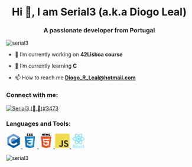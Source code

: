 <h1 align="center">Hi 👋, I am Serial3 (a.k.a Diogo Leal)</h1>
<h3 align="center">A passionate developer from Portugal</h3>

<p align="left"> <img src="https://komarev.com/ghpvc/?username=serial3&label=Profile%20views&color=0e75b6&style=flat" alt="serial3" /> </p>

- 🔭 I’m currently working on **42Lisboa course**

- 🌱 I’m currently learning **C**

- 📫 How to reach me **Diogo_R_Leal@hotmail.com**

<h3 align="left">Connect with me:</h3>
<p align="left">
<a href="https://discord.gg/Serial3 (🎩,🎩)#3473" target="blank"><img align="center" src="https://raw.githubusercontent.com/rahuldkjain/github-profile-readme-generator/master/src/images/icons/Social/discord.svg" alt="Serial3 (🎩,🎩)#3473" height="30" width="40" /></a>
</p>

<h3 align="left">Languages and Tools:</h3>
<p align="left"> <a href="https://www.cprogramming.com/" target="_blank" rel="noreferrer"> <img src="https://raw.githubusercontent.com/devicons/devicon/master/icons/c/c-original.svg" alt="c" width="40" height="40"/> </a> <a href="https://www.w3schools.com/css/" target="_blank" rel="noreferrer"> <img src="https://raw.githubusercontent.com/devicons/devicon/master/icons/css3/css3-original-wordmark.svg" alt="css3" width="40" height="40"/> </a> <a href="https://www.w3.org/html/" target="_blank" rel="noreferrer"> <img src="https://raw.githubusercontent.com/devicons/devicon/master/icons/html5/html5-original-wordmark.svg" alt="html5" width="40" height="40"/> </a> <a href="https://developer.mozilla.org/en-US/docs/Web/JavaScript" target="_blank" rel="noreferrer"> <img src="https://raw.githubusercontent.com/devicons/devicon/master/icons/javascript/javascript-original.svg" alt="javascript" width="40" height="40"/> </a> <a href="https://reactjs.org/" target="_blank" rel="noreferrer"> <img src="https://raw.githubusercontent.com/devicons/devicon/master/icons/react/react-original-wordmark.svg" alt="react" width="40" height="40"/> </a> </p>

<p><img align="center" src="https://github-readme-stats.vercel.app/api/top-langs?username=serial3&show_icons=true&locale=en&layout=compact" alt="serial3" /></p>
